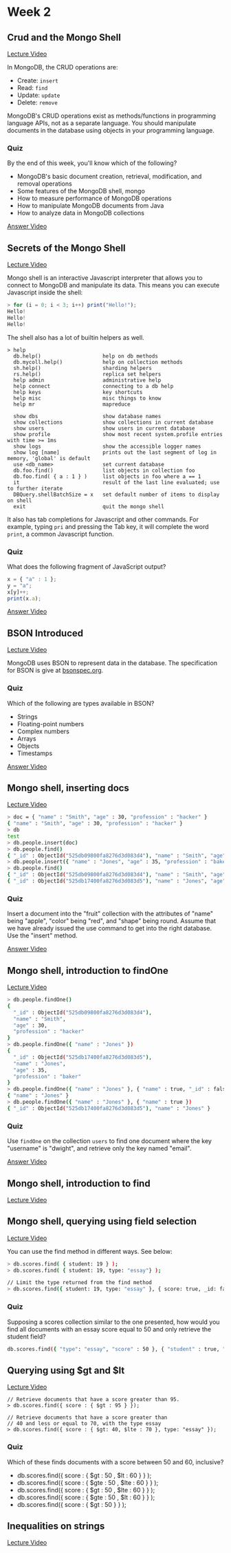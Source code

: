# Week 2

## Crud and the Mongo Shell

[Lecture Video](https://www.youtube.com/watch?v=4KtdCMSKx84)

In MongoDB, the CRUD operations are:

* Create: `insert`
* Read: `find`
* Update: `update`
* Delete: `remove`

MongoDB's CRUD operations exist as methods/functions in programming language APIs, not as a separate language. You should manipulate documents in the database using objects in your programming language.

### Quiz

By the end of this week, you'll know which of the following?

* MongoDB's basic document creation, retrieval, modification, and removal operations
* Some features of the MongoDB shell, mongo
* How to measure performance of MongoDB operations
* How to manipulate MongoDB documents from Java
* How to analyze data in MongoDB collections

[Answer Video](https://www.youtube.com/watch?v=lqhzCtKuJ7c)

## Secrets of the Mongo Shell

[Lecture Video](https://www.youtube.com/watch?v=hJy10xgZXzc)

Mongo shell is an interactive Javascript interpreter that allows you to connect to MongoDB and manipulate its data. This means you can execute Javascript inside the shell:

```js
> for (i = 0; i < 3; i++) print("Hello!");
Hello!
Hello!
Hello!
```

The shell also has a lot of builtin helpers as well.

```
> help
  db.help()                    help on db methods
  db.mycoll.help()             help on collection methods
  sh.help()                    sharding helpers
  rs.help()                    replica set helpers
  help admin                   administrative help
  help connect                 connecting to a db help
  help keys                    key shortcuts
  help misc                    misc things to know
  help mr                      mapreduce

  show dbs                     show database names
  show collections             show collections in current database
  show users                   show users in current database
  show profile                 show most recent system.profile entries with time >= 1ms
  show logs                    show the accessible logger names
  show log [name]              prints out the last segment of log in memory, 'global' is default
  use <db_name>                set current database
  db.foo.find()                list objects in collection foo
  db.foo.find( { a : 1 } )     list objects in foo where a == 1
  it                           result of the last line evaluated; use to further iterate
  DBQuery.shellBatchSize = x   set default number of items to display on shell
  exit                         quit the mongo shell
```

It also has tab completions for Javascript and other commands. For example, typing `pri` and pressing the Tab key, it will complete the word `print`, a common Javascript function.

### Quiz

What does the following fragment of JavaScript output?

```js
x = { "a" : 1 };
y = "a";
x[y]++;
print(x.a);
```

[Answer Video](https://www.youtube.com/watch?v=a6TFwpCoLoY)

## BSON Introduced

[Lecture Video](https://www.youtube.com/watch?v=K3J6WvDW-Hc)

MongoDB uses BSON to represent data in the database. The specification for BSON is give at [bsonspec.org](http://bsonspec.org).

### Quiz

Which of the following are types available in BSON?

* Strings
* Floating-point numbers
* Complex numbers
* Arrays
* Objects
* Timestamps

[Answer Video](https://www.youtube.com/watch?v=4hsTQrMs-xY)

## Mongo shell, inserting docs

[Lecture Video](https://www.youtube.com/watch?v=RbRRvBLl7Qo)

```bash
> doc = { "name" : "Smith", "age" : 30, "profession" : "hacker" }
{ "name" : "Smith", "age" : 30, "profession" : "hacker" }
> db
test
> db.people.insert(doc)
> db.people.find()
{ "_id" : ObjectId("525db09800fa8276d3d083d4"), "name" : "Smith", "age" : 30, "profession" : "hacker" }
> db.people.insert({ "name" : "Jones", "age" : 35, "profession" : "baker" })
> db.people.find()
{ "_id" : ObjectId("525db09800fa8276d3d083d4"), "name" : "Smith", "age" : 30, "profession" : "hacker" }
{ "_id" : ObjectId("525db17400fa8276d3d083d5"), "name" : "Jones", "age" : 35, "profession" : "baker" }
```

### Quiz

Insert a document into the "fruit" collection with the attributes of "name" being "apple", "color" being "red", and "shape" being round. Assume that we have already issued the use command to get into the right database. Use the "insert" method.

[Answer Video](https://www.youtube.com/watch?v=4eqpL7ETQZQ)

## Mongo shell, introduction to findOne

[Lecture Video](https://www.youtube.com/watch?v=w9V0fJsDwbQ)

```bash
> db.people.findOne()
{
  "_id" : ObjectId("525db09800fa8276d3d083d4"),
  "name" : "Smith",
  "age" : 30,
  "profession" : "hacker"
}
> db.people.findOne({ "name" : "Jones" })
{
  "_id" : ObjectId("525db17400fa8276d3d083d5"),
  "name" : "Jones",
  "age" : 35,
  "profession" : "baker"
}
> db.people.findOne({ "name" : "Jones" }, { "name" : true, "_id" : false })
{ "name" : "Jones" }
> db.people.findOne({ "name" : "Jones" }, { "name" : true })
{ "_id" : ObjectId("525db17400fa8276d3d083d5"), "name" : "Jones" }
```

### Quiz

Use `findOne` on the collection `users` to find one document where the key "username" is "dwight", and retrieve only the key named "email".

[Answer Video](https://www.youtube.com/watch?v=uN_wf5a3BE4)

## Mongo shell, introduction to find

[Lecture Video](https://www.youtube.com/watch?v=8kKfFK6a0Ak)

## Mongo shell, querying using field selection

[Lecture Video](https://www.youtube.com/watch?v=UIg86QjSoyY)

You can use the find method in different ways. See below:

```bash
> db.scores.find( { student: 19 } );
> db.scores.find( { student: 19, type: "essay"} );

// Limit the type returned from the find method
> db.scores.find({ student: 19, type: "essay" }, { score: true, _id: false });
```

### Quiz

Supposing a scores collection similar to the one presented, how would you find all documents with an essay score equal to 50 and only retrieve the student field?

```bash
db.scores.find({ "type": "essay", "score" : 50 }, { "student" : true, "_id" : false });
```

## Querying using $gt and $lt

[Lecture Video](https://www.youtube.com/watch?v=FHLrz4VGzkg)

```
// Retrieve documents that have a score greater than 95.
> db.scores.find({ score : { $gt : 95 } });

// Retrieve documents that have a score greater than
// 40 and less or equal to 70, with the type essay
> db.scores.find({ score : { $gt: 40, $lte : 70 }, type: "essay" });
```

### Quiz

Which of these finds documents with a score between 50 and 60, inclusive?

* db.scores.find({ score : { $gt : 50 , $lt : 60 } } );
* db.scores.find({ score : { $gte : 50 , $lte : 60 } } );
* db.scores.find({ score : { $gt : 50 , $lte : 60 } } );
* db.scores.find({ score : { $gte : 50 , $lt : 60 } } );
* db.scores.find({ score : { $gt : 50 } } );

## Inequalities on strings

[Lecture Video](https://www.youtube.com/watch?v=imCCKOevU3c)